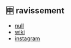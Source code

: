 ## 🈸 ravissement
- [null](https://ravissement.gitbook.io/)
- [wiki](https://ravissement.github.io/)
- [instagram](https://www.instagram.com/ravissement_official/)

<!--
**ravissement/ravissement** is a ✨ _special_ ✨ repository because its `README.md` (this file) appears on your GitHub profile.

Here are some ideas to get you started:

- 🔭 I’m currently working on ...
- 🌱 I’m currently learning ...
- 👯 I’m looking to collaborate on ...
- 🤔 I’m looking for help with ...
- 💬 Ask me about ...
- 📫 How to reach me: ...
- 😄 Pronouns: ...
- ⚡ Fun fact: ...
-->
